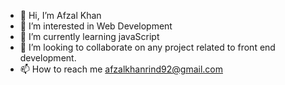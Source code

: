- 👋 Hi, I’m Afzal Khan
- 👀 I’m interested in Web Development
- 🌱 I’m currently learning javaScript
- 💞️ I’m looking to collaborate on any project related to front end development.
- 📫 How to reach me afzalkhanrind92@gmail.com

<!---
khan1020/khan1020
--->
